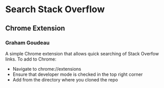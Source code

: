 # Search Stack Overflow
## Chrome Extension
### Graham Goudeau

A simple Chrome extension that allows quick searching of Stack Overfow links.  To add to Chrome:

* Navigate to chrome://extensions
* Ensure that developer mode is checked in the top right corner
* Add from the directory where you cloned the repo
